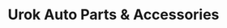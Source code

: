 ---
title: "Urok Auto Parts & Accessories"
url: /gerona/urok-auto-parts-und-accessories/
shop: Autoteile
---